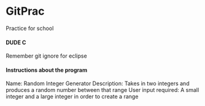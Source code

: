 # GitPrac
Practice for school
#### DUDE C
Remember git ignore for eclipse
#### Instructions about the program
Name: Random Integer Generator
Description: Takes in two integers and produces a random number between that range
User input required: A small integer and a large integer in order to create a range